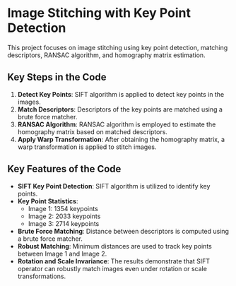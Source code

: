 # Image Stitching with Key Point Detection

This project focuses on image stitching using key point detection, matching descriptors, RANSAC algorithm, and homography matrix estimation.

## Key Steps in the Code

1. **Detect Key Points**: SIFT algorithm is applied to detect key points in the images.
2. **Match Descriptors**: Descriptors of the key points are matched using a brute force matcher.
3. **RANSAC Algorithm**: RANSAC algorithm is employed to estimate the homography matrix based on matched descriptors.
4. **Apply Warp Transformation**: After obtaining the homography matrix, a warp transformation is applied to stitch images.

## Key Features of the Code

- **SIFT Key Point Detection**: SIFT algorithm is utilized to identify key points.
- **Key Point Statistics**:
  - Image 1: 1354 keypoints
  - Image 2: 2033 keypoints
  - Image 3: 2714 keypoints
- **Brute Force Matching**: Distance between descriptors is computed using a brute force matcher.
- **Robust Matching**: Minimum distances are used to track key points between Image 1 and Image 2.
- **Rotation and Scale Invariance**: The results demonstrate that SIFT operator can robustly match images even under rotation or scale transformations.

